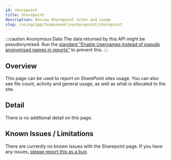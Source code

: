 ```yaml
---
id: sharepoint
title: Sharepoint
description: Review Sharepoint sites and usage
slug: /usingcipp/teamsonedrivesharepoint/sharepoint
---
```


:::caution Anonymous Data
The data returned by this API might be pseudonymised. Run the [standard "Enable Usernames instead of pseudo anonymised names in reports"](../../tenantadministration/standards/) to prevent this.
:::

## Overview

This page can be used to report on SharePoint sites usage. You can also see file count, activity and general usage, as well as what is allocated to the site.

## Detail

There is no additional detail on this page.

## Known Issues / Limitations

There are currently no known issues with the Sharepoint page.  If you have any issues, [please report this as a bug](https://github.com/KelvinTegelaar/CIPP/issues/new?assignees=&labels=&template=bug_report.md&title=BUG%3A+).
